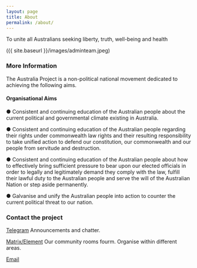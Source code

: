 ```yaml
---
layout: page
title: About
permalink: /about/
---
```


To unite all Australians seeking liberty, truth, well-being and health

({{ site.baseurl }}/images/adminteam.jpeg)

### More Information


The Australia Project is a non-political national movement dedicated to achieving the following aims.

#### Organisational Aims

● Consistent and continuing education of the Australian people about the current political and governmental climate existing in Australia. 

● Consistent and continuing education of the Australian people regarding their rights under commonwealth law rights and their resulting responsibility to take unified action to defend our constitution, our commonwealth and our people from servitude and
destruction.

● Consistent and continuing education of the Australian people about how to effectively bring sufficient pressure to bear upon our elected officials in order to legally and legitimately demand they comply with the law, fulfill their lawful duty to the Australian people and serve the will of the Australian Nation or step aside permanently.

● Galvanise and unify the Australian people into action to counter the current political threat to our nation.


### Contact the project

[Telegram](https://t.me/TAPCoffsHarbour) Announcements and chatter.

[Matrix/Element](https://matrix.to/#/#tap-coffsharbour:matrix.org) Our community rooms fourm. Organise within different areas.

[Email](mailto:reunite.q2kh0@slmail.me)
